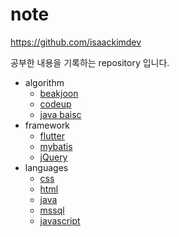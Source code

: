# note
https://github.com/isaackimdev

공부한 내용을 기록하는 repository 입니다.

- algorithm
    - [beakjoon](./algorithm/baekjoon/README.md)
    - [codeup](./algorithm/codeup/README.md)
    - [java baisc](./algorithm/java-basic/README.md)
- framework
    - [flutter](/framework/flutter/flutter.md)
    - [mybatis](./framework/mybatis.md)
    - [jQuery](./framework/jQuery/jQuery.md)
- languages
    - [css](./languages/css/css.md)
    - [html](./languages/html/html.md)
    - [java](./languages/java/README.md)
    - [mssql](/languages/mssql/)
    - [javascript](./languages/javascript/javascript.md)

